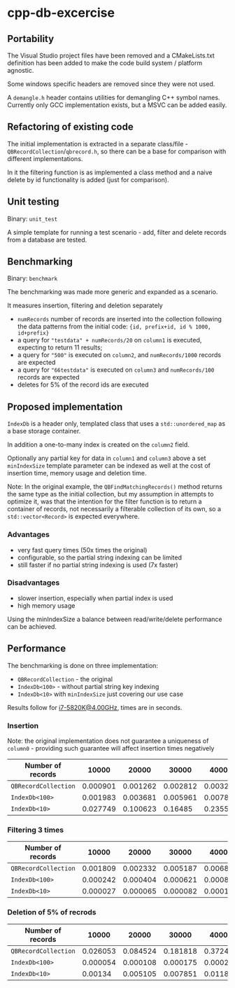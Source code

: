 # cpp-db-excercise

## Portability

The Visual Studio project files have been removed and a CMakeLists.txt definition has been added to make the code build system / platform agnostic.

Some windows specific headers are removed since they were not used. 

A `demangle.h` header contains utilities for demangling C++ symbol names. Currently only GCC implementation exists, but a MSVC can be added easily.


## Refactoring of existing code

The initial implementation is extracted in a separate class/file - `QBRecordCollection`/`qbrecord.h`, so there can be a base for comparison with different implementations.

In it the filtering function is as implemented a class method and a naive delete by id functionality is added (just for comparison).


## Unit testing

Binary: `unit_test`

A simple template for running a test scenario - add, filter and delete records from a database are tested.


## Benchmarking

Binary: `benchmark`

The benchmarking was made more generic and expanded as a scenario.

It measures insertion, filtering and deletion separately

 - `numRecords` number of records are inserted into the collection following the data patterns from the initial code: `{id, prefix+id, id % 1000, id+prefix}`
 - a query for `"testdata" + numRecords/20` on `column1` is executed, expecting to return 11 results;
 - a query for `"500"` is executed on `column2`, and `numRecords/1000` records are expected
 - a query for `"66testdata"` is executed on `column3` and `numRecords/100` records are expected
 - deletes for 5% of the record ids are executed

## Proposed implementation

`IndexDb` is a header only, templated class that uses a `std::unordered_map` as a base storage container.

In addition a one-to-many index is created on the `column2` field.

Optionally any partial key for data in `column1` and `column3` above a set `minIndexSize` template parameter can be indexed as well at the cost of insertion time, memory usage and deletion time.

Note: In the original example, the `QBFindMatchingRecords()` method returns the same type as the initial collection, but my assumption in attempts to optimize it, was that the intention for the filter function is to return a container of records, not necessarily a filterable collection of its own, so a `std::vector<Record>` is expected everywhere.

### Advantages
 - very fast query times (50x times the original)
 - configurable, so the partial string indexing can be limited
 - still faster if no partial string indexing is used (7x faster)

### Disadvantages
 - slower insertion, especially when partial index is used
 - high memory usage
 
Using the minIndexSize a balance between read/write/delete performance can be achieved.
 

## Performance
The benchmarking is done on three implementation:

 - `QBRecordCollection` - the original
 - `IndexDb<100>` - without partial string key indexing
 - `IndexDb<10>` with `minIndexSize` just covering our use case

Results follow for i7-5820K@4.00GHz, times are in seconds.

### Insertion

Note: the original implementation does not guarantee a uniqueness of `column0` - providing such guarantee will affect insertion times negatively

Number of records | 10000 | 20000 | 30000 | 40000 | 50000
------------------|-------|-------|-------|-------|------
`QBRecordCollection` | 0.000901 | 0.001262 | 0.002812 | 0.003215 | 0.0041
`IndexDb<100>` | 0.001983 | 0.003681 | 0.005961 | 0.007828 | 0.009604
`IndexDb<10>` | 0.027749 | 0.100623 | 0.16485 | 0.235566 | 0.29328


### Filtering 3 times

Number of records | 10000 | 20000 | 30000 | 40000 | 50000
------------------|-------|-------|-------|-------|------
`QBRecordCollection` | 0.001809 | 0.002332 | 0.005187 | 0.006819 | 0.008449
`IndexDb<100>` | 0.000242 | 0.000404 | 0.000621 | 0.000842 | 0.001035
`IndexDb<10>` | 0.000027 | 0.000065 | 0.000082 | 0.00014 | 0.000156


### Deletion of 5% of recrods

Number of records | 10000 | 20000 | 30000 | 40000 | 50000
------------------|-------|-------|-------|-------|------
`QBRecordCollection` | 0.026053 | 0.084524 | 0.181818 | 0.372403 | 0.505524
`IndexDb<100>` | 0.000054 | 0.000108 | 0.000175 | 0.000238 | 0.000296
`IndexDb<10>` | 0.00134 | 0.005105 | 0.007851 | 0.011826 | 0.015339
